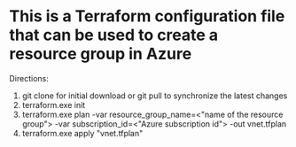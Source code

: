 # This is a Terraform configuration file that can be used to create a resource group in Azure

Directions:

1.  git clone for initial download or git pull to synchronize the latest changes
2.  terraform.exe init
3.  terraform.exe plan -var resource_group_name=<"name of the resource group"> -var subscription_id=<"Azure subscription id"> -out vnet.tfplan
4.  terraform.exe apply "vnet.tfplan"
